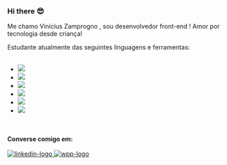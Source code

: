 ### Hi there :sunglasses:

Me chamo Vinícius Zamprogno , sou desenvolvedor front-end ! Amor por tecnologia desde criança!

Estudante atualmente das seguintes linguagens e ferramentas:
<br>
<br>
- <img src="https://img.shields.io/badge/HTML5-E34F26?style=for-the-badge&logo=html5&logoColor=white"/>
- <img src="https://img.shields.io/badge/CSS3-1572B6?style=for-the-badge&logo=css3&logoColor=white"/>
- <img src="https://img.shields.io/badge/JavaScript-F7DF1E?style=for-the-badge&logo=javascript&logoColor=black"/>
- <img src="https://img.shields.io/badge/React-20232A?style=for-the-badge&logo=react&logoColor=61DAFB"/>
- <img src="https://img.shields.io/badge/Flutter-02569B?style=for-the-badge&logo=flutter&logoColor=white"/>
- <img src="https://img.shields.io/badge/Dart-0175C2?style=for-the-badge&logo=dart&logoColor=white"/>
<br>
<br>
<strong> Converse comigo em: </strong>
<br>
<br>
<a href="https://www.linkedin.com/in/vinicius-zamprogno-67181a235/" target="_blank">
<img src="https://img.shields.io/badge/LinkedIn-0077B5?style=for-the-badge&logo=linkedin&logoColor=white" alt="linkedin-logo">
</a>
<a href="https://api.whatsapp.com/send?phone=5519994383579" target="_blank">
<img src="https://img.shields.io/badge/WhatsApp-25D366?style=for-the-badge&logo=whatsapp&logoColor=white" alt="wpp-logo">
</a>

